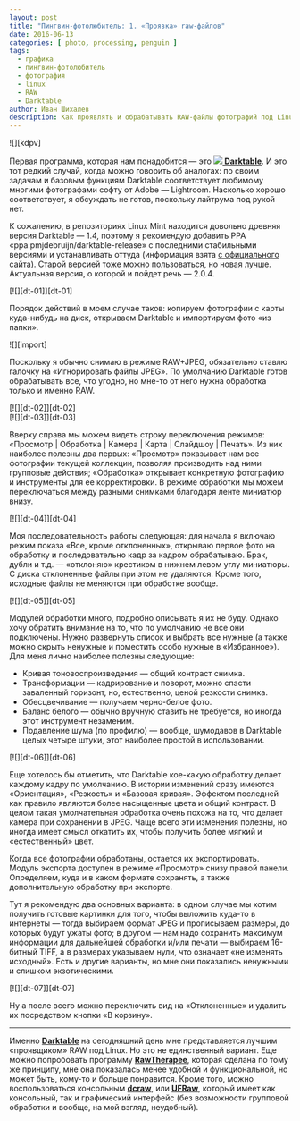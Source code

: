 ```yaml
---
layout: post
title: "Пингвин-фотолюбитель: 1. «Проявка» raw-файлов"
date: 2016-06-13
categories: [ photo, processing, penguin ]
tags:
  - графика
  - пингвин-фотолюбитель
  - фотография
  - linux
  - RAW
  - Darktable
author: Иван Шихалев
description: Как проявлять и обрабатывать RAW-файлы фотографий под Linux
---
```


<div class="right-box">
![][kdpv]
</div>

Первая программа, которая нам понадобится — это **[![][dt-icon] Darktable][darktable]**. И это тот редкий случай,
когда можно говорить об аналогах: по своим задачам и базовым функциям Darktable соответствует любимому многими
фотографами софту от Adobe — Lightroom. Насколько хорошо соответствует, я обсуждать не готов, поскольку лайтрума
под рукой нет.

К сожалению, в репозиториях Linux Mint находится довольно древняя версия Darktable — 1.4, поэтому я рекомендую
добавить PPA «ppa:pmjdebruijn/darktable-release» с последними стабильными версиями и устанавливать оттуда
(информация взята [с официального сайта][dt-ubuntu]). Старой версией тоже можно пользоваться, но новая лучше.
Актуальная версия, о которой и пойдет речь — 2.0.4.

<!--more-->

<div class="center-box">
[![][dt-01]][dt-01]
</div>

Порядок действий в моем случае таков: копируем фотографии с карты куда-нибудь на диск, открываем Darktable
и импортируем фото «из папки».

<div class="center-box" style="width: 755px;">
![][import]
</div>

Поскольку я обычно снимаю в режиме RAW+JPEG, обязательно ставлю галочку на «Игнорировать файлы JPEG».
По умолчанию Darktable готов обрабатывать все, что угодно, но мне-то от него нужна обработка только и именно RAW.

<div class="left-box" style="width: 440px;">
[![][dt-02]][dt-02]
</div>

<div class="right-box" style="width: 440px;">
[![][dt-03]][dt-03]
</div>

Вверху справа мы можем видеть строку переключения режимов: «Просмотр | Обработка | Камера | Карта | Слайдшоу | Печать».
Из них наиболее полезны два первых: «Просмотр» показывает нам все фотографии текущей коллекции, позволяя производить
над ними групповые действия; «Обработка» открывает конкретную фотографию и инструменты для ее корректировки.
В режиме обработки мы можем переключаться между разными снимками благодаря ленте миниатюр внизу.

<div class="left-box" style="width: 440px;">
[![][dt-04]][dt-04]
</div>

Моя последовательность работы следующая: для начала я включаю режим показа «Все, кроме отклоненных», открываю первое
фото на обработку и последовательно кадр за кадром обрабатываю. Брак, дубли и т.д. — «отклоняю» крестиком в нижнем
левом углу миниатюры. С диска отклоненные файлы при этом не удаляются. Кроме того, исходные файлы не меняются
при обработке вообще.

<div class="right-box" style="width: 312px;">
[![][dt-05]][dt-05]
</div>

Модулей обработки много, по&shy;д&shy;роб&shy;но описывать я их не буду. Од&shy;на&shy;ко хочу обратить внимание на то,
что по умолчанию не все они подключены. Нужно развернуть список и выбрать все нужные (а также можно скрыть ненужные
и поместить особо нужные в «Избранное»). Для меня лично наиболее полезны следующие:

* Кривая тоновоспроизведения — общий контраст снимка.
* Трансформации — кадрирование и поворот, можно спасти заваленный горизонт, но, естественно, ценой резкости снимка.
* Обесцвечивание — получаем черно-белое фото.
* Баланс белого — обычно вручную ставить не требуется, но иногда этот инструмент незаменим.
* Подавление шума (по профилю) — вообще, шумодавов в Darktable целых четыре штуки, этот наиболее простой в использовании.

<div class="right-box" style="width: 290px;">
[![][dt-06]][dt-06]
</div>

Еще хотелось бы отметить, что Darktable кое-какую обработку делает каждому кадру по умолчанию. В истории изменений
сразу имеются «Ориентация», «Резкость» и «Базовая кривая». Эффектом последней как правило являются более насыщенные
цвета и общий контраст. В целом такая умолчательная обработка очень похожа на то, что делает камера при сохранении
в JPEG. Чаще всего эти изменения полезны, но иногда имеет смысл откатить их, чтобы получить более мягкий
и «естественный» цвет.

Когда все фотографии обработаны, остается их экспортировать. Модуль экспорта доступен в режиме «Просмотр» снизу
правой панели. Определяем, куда и в каком формате сохранять, а также дополнительную обработку при экспорте.

Тут я рекомендую два основных варианта: в одном случае мы хотим получить готовые картинки для того, чтобы выложить
куда-то в интернеты — тогда выбираем формат JPEG и прописываем размеры, до которых будут ужаты фото; в другом — нам
надо сохранить максимум информации для дальнейшей обработки и/или печати — выбираем 16-битный TIFF, а в размерах
указываем нули, что означает «не изменять исходный». Есть и другие варианты, но мне они показались ненужными
и слишком экзотическими.

<div class="left-box" style="width: 284px;">
[![][dt-07]][dt-07]
&nbsp;
</div>

Ну а после всего можно переключить вид на «Отклоненные» и удалить их посредством кнопки «В корзину».

<hr>

Именно **[Darktable][darktable]** на сегодняшний день мне представляется лучшим «проявщиком» RAW под Linux.
Но это не единственный вариант. Еще можно попробовать программу **[Raw&shy;Therapee][rawtherapee]**,
которая сделана по тому же принципу, мне она показалась менее удобной и функциональной, но может быть,
кому-то и больше понравится. Кроме того, можно воспользоваться консольным **[dcraw][dcraw]**, или
**[UFRaw][ufraw]**, который имеет как консольный, так и графический интерфейс (без возможности групповой
обработки и вообще, на мой взгляд, неудобный).


[kdpv]: /assets/img/2016-06/p-01/kdpv.jpg
[dt-icon]: /assets/img/i16/darktable.png
[dt-01]: /assets/img/2016-06/p-01/dt-01.png
[import]: /assets/img/2016-06/p-01/import.png
[dt-02]: /assets/img/2016-06/p-01/dt-02.png
[dt-03]: /assets/img/2016-06/p-01/dt-03.jpg
[dt-04]: /assets/img/2016-06/p-01/dt-04.png
[dt-05]: /assets/img/2016-06/p-01/dt-05.png
[dt-06]: /assets/img/2016-06/p-01/dt-06.png
[dt-07]: /assets/img/2016-06/p-01/dt-07.png
[rt-icon]: /assets/img/2016-06/p-01/rawtherapee.png

[darktable]: https://darktable.org "Официальный сайт Darktable"
[dt-ubuntu]: http://www.darktable.org/install/#ubuntu
[rawtherapee]: http://rawtherapee.com/ "Официальный сайт RawTherapee"
[dcraw]: http://www.cybercom.net/~dcoffin/dcraw/
[ufraw]: http://ufraw.sourceforge.net/
